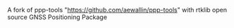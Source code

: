 A fork of ppp-tools "https://github.com/aewallin/ppp-tools" with rtklib open source GNSS Positioning Package 
